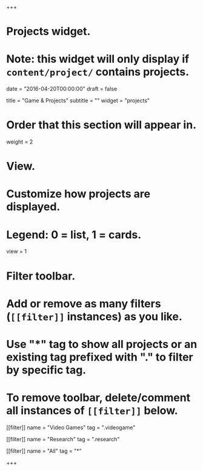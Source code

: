 +++
# Projects widget.
# Note: this widget will only display if `content/project/` contains projects.

date = "2016-04-20T00:00:00"
draft = false

title = "Game & Projects"
subtitle = ""
widget = "projects"

# Order that this section will appear in.
weight = 2

# View.
# Customize how projects are displayed.
# Legend: 0 = list, 1 = cards.
view = 1

# Filter toolbar.
# Add or remove as many filters (`[[filter]]` instances) as you like.
# Use "*" tag to show all projects or an existing tag prefixed with "." to filter by specific tag.
# To remove toolbar, delete/comment all instances of `[[filter]]` below.
 
[[filter]]
  name = "Video Games"
  tag = ".videogame"

[[filter]]
  name = "Research"
  tag = ".research"

[[filter]]
  name = "All"
  tag = "*"

+++

